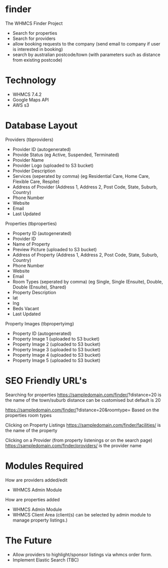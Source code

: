 # finder
The WHMCS Finder Project
- Search for properties
- Search for providers
- allow booking requests to the company (send email to company if user is interested in booking)
- search by australian postcode/town (with parameters such as distance from existing postcode)

# Technology
- WHMCS 7.4.2
- Google Maps API
- AWS s3

# Database Layout

Providers (tbproviders)
- Provider ID (autogenerated)
- Provide Status (eg Active, Suspended, Terminated)
- Provider Name
- Provider Logo (uploaded to S3 bucket)
- Provider Description
- Services (seperated by comma) (eg Residential Care, Home Care, Flexible Care, Respite)
- Address of Provider (Address 1, Address 2, Post Code, State, Suburb, Country)
- Phone Number
- Website
- Email
- Last Updated

Properties (tbproperties)
- Property ID (autogenerated)
- Provider ID 
- Name of Property 
- Preview Picture (uploaded to S3 bucket) 
- Address of Property (Address 1, Address 2, Post Code, State, Suburb, Country)
- Phone Number
- Website
- Email
- Room Types (seperated by comma) (eg Single, Single (Ensuite), Double, Double (Ensuite), Shared)
- Property Description 
- lat
- lng 
- Beds Vacant
- Last Updated

Property Images (tbpropertyimg)

- Property ID (autogenerated)
- Property Image 1 (uploaded to S3 bucket) 
- Property Image 2 (uploaded to S3 bucket) 
- Property Image 3 (uploaded to S3 bucket) 
- Property Image 4 (uploaded to S3 bucket) 
- Property Image 5 (uploaded to S3 bucket) 

# SEO Friendly URL's

Searching for properties
https://sampledomain.com/finder/<suburb>?distance=20
<suburb> is the name of the town/suburb 
distance can be customised but default is 20

https://sampledomain.com/finder/<suburb>?distance=20&roomtype=<roomtype>
Based on the properties room types

Clicking on Property Listings
https://sampledomain.com/finder/facilities/<facility-name>
<facility-name> is the name of the property

Clicking on a Provider (from property listenings or on the search page)
https://sampledomain.com/finder/providers/<name-of-provider>
<name-of-provider> is the provider name


# Modules Required

How are providers added/edit 
- WHMCS Admin Module

How are properties added
- WHMCS Admin Module
- WHMCS Client Area (client(s) can be selected by admin module to manage property listings.)

# The Future
- Allow providers to highlight/sponsor listings via whmcs order form.
- Implement Elastic Search (TBC)






